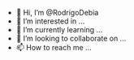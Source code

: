 - 👋 Hi, I’m @RodrigoDebia
- 👀 I’m interested in ...
- 🌱 I’m currently learning ...
- 💞️ I’m looking to collaborate on ...
- 📫 How to reach me ...

<!---
RodrigoDebia/RodrigoDebia is a ✨ special ✨ repository because its `README.md` (this file) appears on your GitHub profile.
You can click the Preview link to take a look at your changes.
--->
